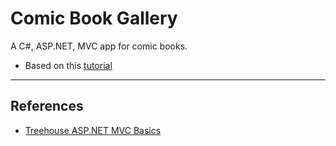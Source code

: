 # Comic Book Gallery

A C#, ASP.NET, MVC app for comic books.
- Based on this [tutorial](https://teamtreehouse.com/library/aspnet-mvc-basics)












--------------------------------------------------

## References

- [Treehouse ASP.NET MVC Basics](https://teamtreehouse.com/library/aspnet-mvc-basics)
